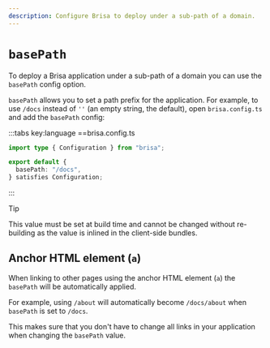 ```yaml
---
description: Configure Brisa to deploy under a sub-path of a domain.
---
```


# `basePath`

To deploy a Brisa application under a sub-path of a domain you can use the `basePath` config option.

`basePath` allows you to set a path prefix for the application. For example, to use `/docs` instead of `''` (an empty string, the default), open `brisa.config.ts` and add the `basePath` config:

:::tabs key:language
==brisa.config.ts

```ts
import type { Configuration } from "brisa";

export default {
  basePath: "/docs",
} satisfies Configuration;
```

:::

> [!TIP]
>
> This value must be set at build time and cannot be changed without re-building as the value is inlined in the client-side bundles.

## Anchor HTML element (`a`)

When linking to other pages using the anchor HTML element (`a`) the `basePath` will be automatically applied.

For example, using `/about` will automatically become `/docs/about` when `basePath` is set to `/docs`.

This makes sure that you don't have to change all links in your application when changing the `basePath` value.
